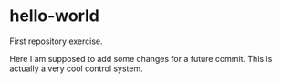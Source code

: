 # hello-world
First repository exercise.

Here I am supposed to add some changes for a future commit.
This is actually a very cool control system.
